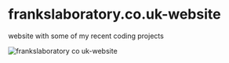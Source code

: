 # frankslaboratory.co.uk-website
website with some of my recent coding projects

![frankslaboratory co uk-website](https://user-images.githubusercontent.com/40566364/46089371-9ac6f300-c1ae-11e8-9a93-820abb78130c.jpg)
